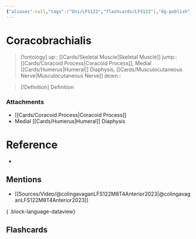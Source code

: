 ```yaml
---
{"aliases":null,"tags":["Uni/LFS122","flashcards/LFS122"],"dg-publish":true,"permalink":"/cards/coracobrachialis/","dgPassFrontmatter":true}
---
```


# Coracobrachialis

> [!ontology]
> up:: [[Cards/Skeletal Muscle\|Skeletal Muscle]]
> jump:: [[Cards/Coracoid Process\|Coracoid Process]], Medial [[Cards/Humerus\|Humeral]] Diaphysis, [[Cards/Musculocutaneous Nerve\|Musculocutaneous Nerve]]
> down:: 

> [!Definition] Definition

<style> .container {font-family: sans-serif; text-align: center;} .button-wrapper button {z-index: 1;height: 40px; width: 100px; margin: 10px;padding: 5px;} .excalidraw .App-menu_top .buttonList { display: flex;} .excalidraw-wrapper { height: 800px; margin: 50px; position: relative;} :root[dir="ltr"] .excalidraw .layer-ui__wrapper .zen-mode-transition.App-menu_bottom--transition-left {transform: none;} </style><script src="https://cdn.jsdelivr.net/npm/react@17/umd/react.production.min.js"></script><script src="https://cdn.jsdelivr.net/npm/react-dom@17/umd/react-dom.production.min.js"></script><script type="text/javascript" src="https://cdn.jsdelivr.net/npm/@excalidraw/excalidraw@0/dist/excalidraw.production.min.js"></script><div id="Coracobrachialis_on_Diagramexcalidraw.md1"></div><script>(function(){const InitialData={"type":"excalidraw","version":2,"source":"https://github.com/zsviczian/obsidian-excalidraw-plugin/releases/tag/1.9.19","elements":[{"id":"iB1t2Um9tTBL4jVuFBcdp","type":"image","x":-384.13100711213195,"y":-393.3664068230173,"width":323.9769230769231,"height":417,"angle":0,"strokeColor":"transparent","backgroundColor":"transparent","fillStyle":"hachure","strokeWidth":1,"strokeStyle":"solid","roughness":1,"opacity":100,"groupIds":[],"frameId":null,"roundness":null,"seed":1408997118,"version":5,"versionNonce":1224683426,"isDeleted":false,"boundElements":null,"updated":1695447300004,"link":null,"locked":false,"status":"pending","fileId":"bd2eaecbda13b3d7ecfd69c3e2bd9a90b08dde79","scale":[1,1]},{"id":"dcHHRescVQOw3BCTPAY_i","type":"line","x":-325.33633958548586,"y":11.320507859478951,"width":138.71150355071575,"height":311.1351970587957,"angle":0,"strokeColor":"#1971c2","backgroundColor":"transparent","fillStyle":"hachure","strokeWidth":4,"strokeStyle":"solid","roughness":1,"opacity":100,"groupIds":[],"frameId":null,"roundness":{"type":2},"seed":1093918434,"version":1636,"versionNonce":372267554,"isDeleted":false,"boundElements":null,"updated":1695447283267,"link":null,"locked":false,"points":[[0,0],[-2.3851098421263828,-3.836073977884098],[-0.8459620914948687,-31.786181859148613],[13.79224694358254,-75.01599554480488],[24.80948540656766,-114.08138572002474],[31.542197072729095,-138.7616638089055],[48.405139724849505,-174.7707989659013],[71.53182937278527,-209.64667059472112],[92.09860310455633,-241.8881353290389],[101.87235936213244,-258.41664915649494],[117.20451295148317,-286.46860618577165],[123.41961476904171,-302.2119562635341],[127.72466425863121,-309.4782416795649],[136.32639370858936,-311.1351970587957],[136.32639370858936,-292.3371097530823],[118.12343738968335,-241.4708622588546],[100.53615101238898,-196.9998484738785],[85.72084837650459,-157.37124427302513],[58.835600468210146,-107.04084721407659],[37.74818130728977,-66.53209269582413],[24.090475630068795,-43.45251959451295],[14.908050462937467,-29.41780565478423],[9.026613154227164,-10.424384161587525],[0,0]],"lastCommittedPoint":[-0.25005594751172566,-0.3367163514331395],"startBinding":null,"endBinding":null,"startArrowhead":null,"endArrowhead":null},{"id":"pU3Y7D5x","type":"rectangle","x":-38.57551997147539,"y":-176.1083282325637,"width":209,"height":37,"angle":0,"strokeColor":"#1e1e1e","backgroundColor":"transparent","fillStyle":"hachure","strokeWidth":1,"strokeStyle":"solid","roughness":1,"opacity":100,"roundness":{"type":1},"seed":99263,"version":147,"versionNonce":242218146,"updated":1695447306588,"isDeleted":false,"groupIds":[],"boundElements":[{"type":"text","id":"by1WKhJI"},{"id":"CLN_CxhfF3rdw0n_vJlNg","type":"arrow"}],"link":null,"locked":false},{"text":"Coracobrachialis","fontSize":20,"fontFamily":1,"textAlign":"center","verticalAlign":"middle","baseline":16,"id":"by1WKhJI","type":"text","x":-12.705448560342575,"y":-170.1083282325637,"width":157.25985717773438,"height":25,"angle":0,"strokeColor":"#1e1e1e","backgroundColor":"transparent","fillStyle":"hachure","strokeWidth":1,"strokeStyle":"solid","roughness":1,"opacity":100,"roundness":{"type":1},"seed":60728,"version":147,"versionNonce":937381922,"updated":1695447299103,"isDeleted":false,"groupIds":[],"boundElements":[],"link":"[[Cards/Coracobrachialis\|Coracobrachialis]]","locked":false,"containerId":"pU3Y7D5x","originalText":"Coracobrachialis","rawText":"[[Cards/Coracobrachialis\|Coracobrachialis]]","lineHeight":1.25},{"id":"CLN_CxhfF3rdw0n_vJlNg","type":"arrow","x":-40.65885691051972,"y":-154.9728937447398,"width":196.2646314882217,"height":10.142543677410998,"angle":0,"strokeColor":"#1e1e1e","backgroundColor":"transparent","fillStyle":"hachure","strokeWidth":2,"strokeStyle":"solid","roughness":1,"opacity":100,"groupIds":[],"frameId":null,"roundness":{"type":2},"seed":1621324734,"version":108,"versionNonce":126685282,"isDeleted":false,"boundElements":null,"updated":1695447307863,"link":null,"locked":false,"points":[[0,0],[-196.2646314882217,10.142543677410998]],"lastCommittedPoint":null,"startBinding":{"elementId":"pU3Y7D5x","focus":0.12018943327717194,"gap":2.0833369390443295},"endBinding":null,"startArrowhead":null,"endArrowhead":"arrow"}],"appState":{"theme":"dark","viewBackgroundColor":"#ffffff","currentItemStrokeColor":"#1e1e1e","currentItemBackgroundColor":"transparent","currentItemFillStyle":"hachure","currentItemStrokeWidth":2,"currentItemStrokeStyle":"solid","currentItemRoughness":1,"currentItemOpacity":100,"currentItemFontFamily":1,"currentItemFontSize":20,"currentItemTextAlign":"left","currentItemStartArrowhead":null,"currentItemEndArrowhead":"arrow","scrollX":677.4047760580803,"scrollY":411.81298113284976,"zoom":{"value":1},"currentItemRoundness":"round","gridSize":null,"gridColor":{"Bold":"#C9C9C9FF","Regular":"#EDEDEDFF"},"currentStrokeOptions":null,"previousGridSize":null,"frameRendering":{"enabled":true,"clip":true,"name":true,"outline":true}},"files":{}};InitialData.scrollToContent=true;App=()=>{const e=React.useRef(null),t=React.useRef(null),[n,i]=React.useState({width:void 0,height:void 0});return React.useEffect(()=>{i({width:t.current.getBoundingClientRect().width,height:t.current.getBoundingClientRect().height});const e=()=>{i({width:t.current.getBoundingClientRect().width,height:t.current.getBoundingClientRect().height})};return window.addEventListener("resize",e),()=>window.removeEventListener("resize",e)},[t]),React.createElement(React.Fragment,null,React.createElement("div",{className:"excalidraw-wrapper",ref:t},React.createElement(ExcalidrawLib.Excalidraw,{ref:e,width:n.width,height:n.height,initialData:InitialData,viewModeEnabled:!0,zenModeEnabled:!0,gridModeEnabled:!1})))},excalidrawWrapper=document.getElementById("Coracobrachialis_on_Diagramexcalidraw.md1");ReactDOM.render(React.createElement(App),excalidrawWrapper);})();</script>

### Attachments

- [[Cards/Coracoid Process\|Coracoid Process]]
- Medial [[Cards/Humerus\|Humeral]] Diaphysis

# Reference

- 

## Mentions

- [[Sources/Video/@colingavaganLFS122M8T4Anterior2023\|@colingavaganLFS122M8T4Anterior2023]]

{ .block-language-dataview}

## Flashcards
